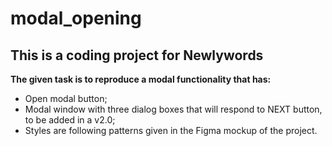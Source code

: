 # modal_opening

## This is a coding project for Newlywords

**The given task is to reproduce a modal functionality that has:**

* Open modal button;
* Modal window with three dialog boxes that will respond to NEXT button, to be added in a v2.0;
* Styles are following patterns given in the Figma mockup of the project.
